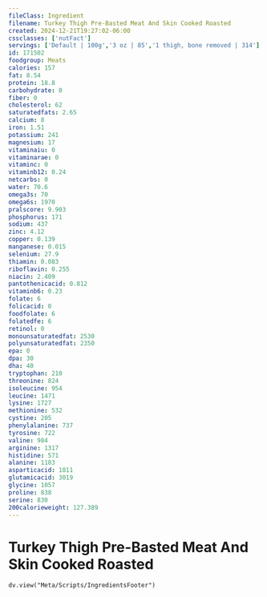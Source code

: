 ```yaml
---
fileClass: Ingredient
filename: Turkey Thigh Pre-Basted Meat And Skin Cooked Roasted
created: 2024-12-21T19:27:02-06:00
cssclasses: ['nutFact']
servings: ['Default | 100g','3 oz | 85','1 thigh, bone removed | 314']
id: 171502
foodgroup: Meats
calories: 157
fat: 8.54
protein: 18.8
carbohydrate: 0
fiber: 0
cholesterol: 62
saturatedfats: 2.65
calcium: 8
iron: 1.51
potassium: 241
magnesium: 17
vitaminaiu: 0
vitaminarae: 0
vitaminc: 0
vitaminb12: 0.24
netcarbs: 0
water: 70.6
omega3s: 70
omega6s: 1970
pralscore: 9.903
phosphorus: 171
sodium: 437
zinc: 4.12
copper: 0.139
manganese: 0.015
selenium: 27.9
thiamin: 0.083
riboflavin: 0.255
niacin: 2.409
pantothenicacid: 0.812
vitaminb6: 0.23
folate: 6
folicacid: 0
foodfolate: 6
folatedfe: 6
retinol: 0
monounsaturatedfat: 2530
polyunsaturatedfat: 2350
epa: 0
dpa: 30
dha: 40
tryptophan: 210
threonine: 824
isoleucine: 954
leucine: 1471
lysine: 1727
methionine: 532
cystine: 205
phenylalanine: 737
tyrosine: 722
valine: 984
arginine: 1317
histidine: 571
alanine: 1183
asparticacid: 1811
glutamicacid: 3019
glycine: 1057
proline: 838
serine: 830
200calorieweight: 127.389
---
```


# Turkey Thigh Pre-Basted Meat And Skin Cooked Roasted

```dataviewjs
dv.view("Meta/Scripts/IngredientsFooter")
```